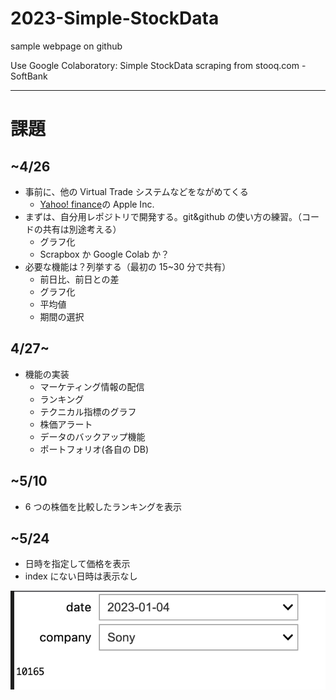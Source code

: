 # 2023-Simple-StockData

sample webpage on github

Use Google Colaboratory: Simple StockData scraping from stooq.com - SoftBank

---

# 課題

## ~4/26

- 事前に、他の Virtual Trade システムなどをながめてくる
  - [Yahoo! finance](https://finance.yahoo.com/quote/AAPL?p=AAPL&.tsrc=fin-srch)の Apple Inc.
- まずは、自分用レポジトリで開発する。git&github の使い方の練習。（コードの共有は別途考える）
  - グラフ化
  - Scrapbox か Google Colab か？
- 必要な機能は？列挙する（最初の 15~30 分で共有）
  - 前日比、前日との差
  - グラフ化
  - 平均値
  - 期間の選択

## 4/27~

- 機能の実装
  - マーケティング情報の配信
  - ランキング
  - テクニカル指標のグラフ
  - 株価アラート
  - データのバックアップ機能
  - ポートフォリオ(各自の DB)

## ~5/10

- 6 つの株価を比較したランキングを表示

## ~5/24

- 日時を指定して価格を表示
- index にない日時は表示なし

![プルダウン式に表示](scr1.png)
